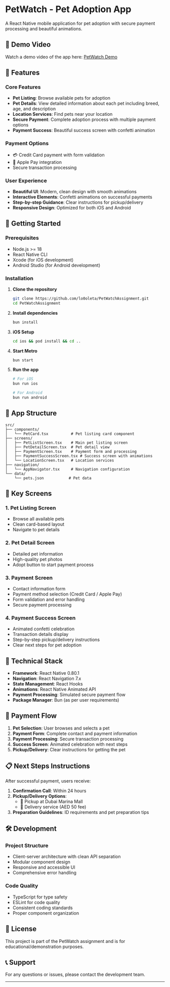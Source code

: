 # PetWatch - Pet Adoption App

A React Native mobile application for pet adoption with secure payment processing and beautiful animations.

## 🎥 Demo Video

Watch a demo video of the app here: [PetWatch Demo](https://drive.google.com/file/d/15QMbwoTLZo958j9qDnD9w5T_Cfer2ooQ/view?usp=sharing)

## 🐾 Features

### Core Features
- **Pet Listing**: Browse available pets for adoption
- **Pet Details**: View detailed information about each pet including breed, age, and description
- **Location Services**: Find pets near your location
- **Secure Payment**: Complete adoption process with multiple payment options
- **Payment Success**: Beautiful success screen with confetti animation

### Payment Options
- 💳 Credit Card payment with form validation
-  Apple Pay integration
- Secure transaction processing

### User Experience
- **Beautiful UI**: Modern, clean design with smooth animations
- **Interactive Elements**: Confetti animations on successful payments
- **Step-by-step Guidance**: Clear instructions for pickup/delivery
- **Responsive Design**: Optimized for both iOS and Android

## 🚀 Getting Started

### Prerequisites
- Node.js >= 18
- React Native CLI
- Xcode (for iOS development)
- Android Studio (for Android development)

### Installation

1. **Clone the repository**
   ```bash
   git clone https://github.com/lo0oleta/PetWatchAssignment.git
   cd PetWatchAssignment
   ```

2. **Install dependencies**
   ```bash
   bun install
   ```

3. **iOS Setup**
   ```bash
   cd ios && pod install && cd ..
   ```

4. **Start Metro**
   ```bash
   bun start
   ```

5. **Run the app**
   ```bash
   # For iOS
   bun run ios
   
   # For Android
   bun run android
   ```

## 📱 App Structure

```
src/
├── components/
│   └── PetCard.tsx          # Pet listing card component
├── screens/
│   ├── PetListScreen.tsx    # Main pet listing screen
│   ├── PetDetailScreen.tsx  # Pet detail view
│   ├── PaymentScreen.tsx    # Payment form and processing
│   ├── PaymentSuccessScreen.tsx # Success screen with animations
│   └── LocationScreen.tsx   # Location services
├── navigation/
│   └── AppNavigator.tsx     # Navigation configuration
└── data/
    └── pets.json           # Pet data
```

## 🎨 Key Screens

### 1. Pet Listing Screen
- Browse all available pets
- Clean card-based layout
- Navigate to pet details

### 2. Pet Detail Screen
- Detailed pet information
- High-quality pet photos
- Adopt button to start payment process

### 3. Payment Screen
- Contact information form
- Payment method selection (Credit Card / Apple Pay)
- Form validation and error handling
- Secure payment processing

### 4. Payment Success Screen
- Animated confetti celebration
- Transaction details display
- Step-by-step pickup/delivery instructions
- Clear next steps for pet adoption

## 🔧 Technical Stack

- **Framework**: React Native 0.80.1
- **Navigation**: React Navigation 7.x
- **State Management**: React Hooks
- **Animations**: React Native Animated API
- **Payment Processing**: Simulated secure payment flow
- **Package Manager**: Bun (as per user requirements)

## 🎯 Payment Flow

1. **Pet Selection**: User browses and selects a pet
2. **Payment Form**: Complete contact and payment information
3. **Payment Processing**: Secure transaction processing
4. **Success Screen**: Animated celebration with next steps
5. **Pickup/Delivery**: Clear instructions for getting the pet

## 📋 Next Steps Instructions

After successful payment, users receive:
1. **Confirmation Call**: Within 24 hours
2. **Pickup/Delivery Options**:
   - 📍 Pickup at Dubai Marina Mall
   - 🚚 Delivery service (AED 50 fee)
3. **Preparation Guidelines**: ID requirements and pet preparation tips

## 🛠️ Development

### Project Structure
- Client-server architecture with clean API separation
- Modular component design
- Responsive and accessible UI
- Comprehensive error handling

### Code Quality
- TypeScript for type safety
- ESLint for code quality
- Consistent coding standards
- Proper component organization

## 📄 License

This project is part of the PetWatch assignment and is for educational/demonstration purposes.

## 📞 Support

For any questions or issues, please contact the development team.

---


